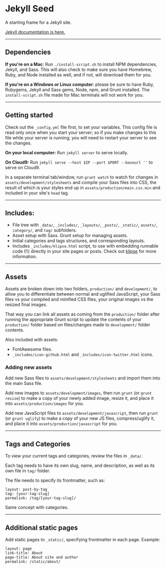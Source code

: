 # Jekyll Seed

A starting frame for a Jekyll site.

[Jekyll documentation is here.](https://jekyllrb.com/)

<hr>

## Dependencies

**If you're on a Mac**: Run `./install-script.sh` to install NPM dependencies, Jekyll, and Sass. This will also check to make sure you have Homebrew, Ruby, and Node installed as well, and if not, will download them for you.

**If you're on a Windows or Linux computer**: please be sure to have Ruby, Rubygems, Jekyll and Sass gems, Node, npm, and Grunt installed. The `install-script.sh` file made for Mac terminals will not work for you.

<hr>

## Getting started

Check out the `_config.yml` file first, to set your variables. This config file is read only once when you start your server; so if you make changes to this file while your server is running, you will need to restart your server to see the changes.

**On your local computer:** Run `jekyll server` to serve locally.

**On Cloud9:** Run `jekyll serve --host $IP --port $PORT --baseurl ''` to serve on Cloud9.

In a separate terminal tab/window, run `grunt watch` to watch for changes in `assets/development/stylesheets` and compile your Sass files into CSS, the result of which is your styles end up in `assets/production/main.css.min` and included in your site's `head` tag.

<hr>

## Includes:

* File tree with `_data/`, `_includes/`, `_layouts/`, `_posts/`, `_static/`, `assets/`, `category/`, and `tag/` subfolders.
* Asset setup with Sass. Grunt setup for managing assets.
* Initial categories and tags structures, and corresponding layouts.
* Includes `_includes/klipse.html` script, to use with embedding runnable code (!!) directly in your site pages or posts. Check out [klipse](https://github.com/viebel/klipse) for more information.

<hr>

## Assets

Assets are broken down into two folders, `production/` and `development/`, to allow you to differentiate between normal and uglified JavaScript, your Sass files vs your compiled and minified CSS files, your original images vs the resized final images.

That way you can link all assets as coming from the `production/` folder after running the appropriate Grunt script to update the contents of your `production/` folder based on files/changes made to `development/` folder contents.

Also included with assets:
* FontAwesome files.
* `_includes/icon-github.html` and `_includes/icon-twitter.html` icons.

### Adding new assets

Add new Sass files to `assets/development/stylesheets` and import them into the main Sass file.

Add new images to `assets/development/images`, then run `grunt` (or `grunt resize`) to make a copy of your newly added image, resize it, and place it into `assets/production/images` for you.

Add new JavaScript files to `assets/development/javascript`, then run `grunt` (or `grunt uglify`) to make a copy of your new JS files, compress/uglify it, and place it into `assets/production/javascript` for you.

<hr>

## Tags and Categories

To view your current tags and categories, review the files in `_data/`.

Each tag needs to have its own slug, name, and description, as well as its own file in `tag/` folder.

The file needs to specify its frontmatter, such as:

```
layout: post-by-tag
tag: [your-tag-slug]
permalink: /tag/[your-tag-slug]/
```

Same concept with categories.

<hr>

## Additional static pages

Add static pages to `_static/`, specifying frontmatter in each page. Example:

```
layout: page
link-title: About
page-title: About site and author
permalink: /static/about/
```
